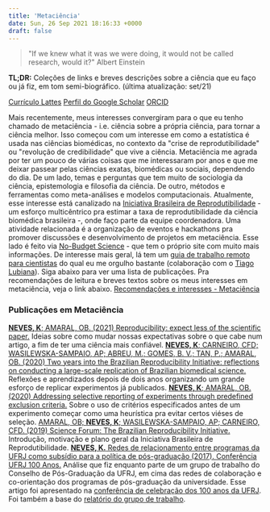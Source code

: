 ```yaml
---
title: 'Metaciência'
date: Sun, 26 Sep 2021 18:16:33 +0000
draft: false
---
```


> "If we knew what it was we were doing, it would not be called research, would it?" Albert Einstein

**TL;DR:** Coleções de links e breves descrições sobre a ciência que eu faço ou já fiz, em tom semi-biográfico. (última atualização: set/21)

[Currículo Lattes](http://buscatextual.cnpq.br/buscatextual/visualizacv.do?id=K4321229T8) [Perfil do Google Scholar](https://scholar.google.com.br/citations?user=j_Qu3R8AAAAJ&hl=en) [ORCID](https://orcid.org/0000-0001-9519-4909)

Mais recentemente, meus interesses convergiram para o que eu tenho chamado de metaciência - i.e. ciência sobre a própria ciência, para tornar a ciência melhor. Isso começou com um interesse em como a estatística é usada nas ciências biomédicas, no contexto da "crise de reprodutibilidade" ou "revolução de credibilidade" que vive a ciência. Metaciência me agrada por ter um pouco de várias coisas que me interessaram por anos e que me deixar passear pelas ciências exatas, biomédicas ou sociais, dependendo do dia. De um lado, temas e perguntas que tem muito de sociologia da ciência, epistemologia e filosofia da ciência. De outro, métodos e ferramentas como meta-análises e modelos computacionais. Atualmente, esse interesse está canalizado na [Iniciativa Brasileira de Reprodutibilidade](http://reprodutibilidade.bio.br/) - um esforço multicêntrico pra estimar a taxa de reprodutibilidade da ciência biomédica brasileira -, onde faço parte da equipe coordenadora. Uma atividade relacionada é a organização de eventos e hackathons pra promover discussões e desenvolvimento de projetos em metaciência. Esse lado é feito via [No-Budget Science](http://no-budget-science.github.io/) - que tem o próprio site com muito mais informações. De interesse mais geral, lá tem um [guia de trabalho remoto para cientistas](https://no-budget-science.github.io/trabalho-remoto.html) do qual eu me orgulho bastante (colaboração com o [Tiago Lubiana](https://twitter.com/lubianat)). Siga abaixo para ver uma lista de publicações. Pra recomendações de leitura e breves textos sobre os meus interesses em metaciência, veja o link abaixo. [Recomendações e interesses - Metaciência](https://kneves.org/metaciencia-notas/)

### **Publicações em Metaciência**

[**NEVES, K**; AMARAL, OB. (2021) Reproducibility: expect less of the scientific paper.](https://www.nature.com/articles/d41586-021-02486-7) Ideias sobre como mudar nossas expectativas sobre o que cabe num artigo, a fim de ter uma ciência mais confiável. [****NEVES, K****; CARNEIRO, CFD; WASILEWSKA-SAMPAIO, AP; ABREU, M.; GOMES, B. V.; TAN, P.; AMARAL, OB. (2020) Two years into the Brazilian Reproducibility Initiative: reflections on conducting a large-scale replication of Brazilian biomedical science.](http://www.scielo.br/scielo.php?script=sci_arttext&pid=S0074-02762020000100853) Reflexões e aprendizados depois de dois anos organizando um grande esforço de replicar experimentos já publicados. [**NEVES, K**; AMARAL, OB. (2020) Addressing selective reporting of experiments through predefined exclusion criteria.](https://elifesciences.org/articles/56626) Sobre o uso de critérios especificados antes de um experimento começar como uma heurística pra evitar certos viéses de seleção. [AMARAL, OB; **NEVES, K**; WASILEWSKA-SAMPAIO, AP; CARNEIRO, CFD. (2019) Science Forum: The Brazilian Reproducibility Initiative.](https://elifesciences.org/articles/41602) Introdução, motivação e plano geral da Iniciativa Brasileira de Reprodutibilidade. [**NEVES, K.** Redes de relacionamento entre programas da UFRJ como subsídio para a política de pós-graduação (2017). Conferência UFRJ 100 Anos.](https://www.dropbox.com/s/fy67r6uy9gfe2n4/manuscritoredesUFRJ.pdf?dl=0) Análise que fiz enquanto parte de um grupo de trabalho do Conselho de Pós-Graduação da UFRJ, em cima das redes de colaboração e co-orientação dos programas de pós-graduação da universidade. Esse artigo foi apresentado na [conferência de celebração dos 100 anos da UFRJ](https://conferências.ufrj.br/index.php/sufrj/sufrjcem/paper/view/1107). Foi também a base do [relatório do grupo de trabalho](http://app.pr2.ufrj.br/public/uploads/repositories/Relatorio_GT_CEPG_final.pdf).